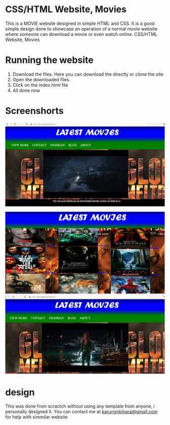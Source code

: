 
# CSS/HTML Website, Movies
This is a MOVIE website designed in simple HTML and CSS.
It is a good simple design done to showcase an operation of a normal movie website where someone can download a movie or even watch online. 
CSS/HTML Website, Movies

# Running the website

1. Download the files. Here you can download the directly or clone the site
2. Open the downloaded files. 
3. Click on the index.html file 
4. All done now

# Screenshorts

![Test Image 1](/image1.png)

![Test Image 2](/image2.png)
![Test Image 3](/image3.png)



# design
This was done from scractch without using any template from anyone, i personally designed it. 
You can contact me at karungokihara@gmail.com for help with simmilar website
